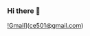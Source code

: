 ### Hi there 👋

[!Gmail](https://img.shields.io/badge/Gmail-D14836?style=for-the-badge&logo=gmail&logoColor=white)](ce501@gmail.com)
